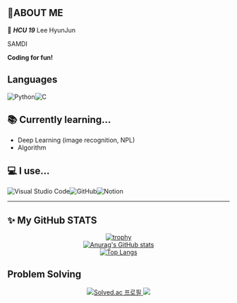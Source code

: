 ## 👋ABOUT ME


🏫 ***HCU 19*** Lee HyunJun

SAMDI

**Coding for fun!**


## Languages
<img src="https://img.shields.io/badge/Python-3776AB.svg?style=for-the-badge&logo=Python&logoColor=white" alt="Python" /><img src="https://img.shields.io/badge/C-00599C.svg?style=for-the-badge&logo=C&logoColor=white" alt="C" />

## 📚 Currently learning...
- Deep Learning (image recognition, NPL)
- Algorithm

##  💻 I use...
<img src="https://img.shields.io/badge/Visual%20Studio%20Code-0078d7.svg?style=for-the-badge&logo=visual-studio-code&logoColor=white" alt="Visual Studio Code" /><img src="https://img.shields.io/badge/github-%23121011.svg?style=for-the-badge&logo=github&logoColor=white" alt="GitHub" /><img src="https://img.shields.io/badge/Notion-%23000000.svg?style=for-the-badge&logo=notion&logoColor=white" alt="Notion" />

* * *

## ✨ My GitHub STATS
<p align="center">
  <a href="https://github.com/ryo-ma/github-profile-trophy">
    <img src="https://github-profile-trophy.vercel.app/?username=tunatuna123&theme=onedark" alt="trophy" />
  </a>
    <br/>
  <a href="https://github.com/anuraghazra/github-readme-stats">
    <img src="https://github-readme-stats.vercel.app/api?username=tunatuna123&show_icons=true&theme=dracula" alt="Anurag's GitHub stats" />
  </a>
  <br/>
  <a href="https://github.com/anuraghazra/github-readme-stats">
    <img src="https://github-readme-stats.vercel.app/api/top-langs/?username=tunatuna123&layout=compact&theme=dracula&card_width=445" alt="Top Langs" />
  </a>
</p>

## Problem Solving
<p align="center">
  <a href="https://solved.ac/tuna200538">
    <img src="http://mazassumnida.wtf/api/v2/generate_badge?boj=tuna200538" alt="Solved.ac 프로필" />
  </a>
  <a href="https://solved.ac/tuna200538">
    <img src="http://mazandi.herokuapp.com/api?handle=tuna200538&theme=dark"/>
  </a>
</p>

